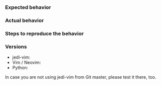 ### Expected behavior

### Actual behavior

### Steps to reproduce the behavior

### Versions

 - jedi-vim:
 - Vim / Neovim:
 - Python:

In case you are not using jedi-vim from Git master, please test it there, too.
